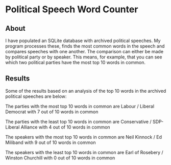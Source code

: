 # Political Speech Word Counter

## About
I have populated an SQLite database with archived political speeches. My program
processes these, finds the most common words in the speech and compares speeches
with one another. The comparison can either be made by political party or by
speaker. This means, for example, that you can see which two political parties
have the most top 10 words in common.

## Results
Some of the results based on an analysis of the top 10 words in the archived
political speeches are below:

The parties with the most top 10 words in common are Labour / Liberal Democrat
with 7 out of 10 words in common

The parties with the least top 10 words in common are
Conservative / SDP-Liberal Alliance with 4 out of 10 words in common

The speakers with the most top 10 words in common are
Neil Kinnock / Ed Miliband with 9 out of 10 words in common

The speakers with the least top 10 words in common are
Earl of Rosebery / Winston Churchill with 0 out of 10 words in common

